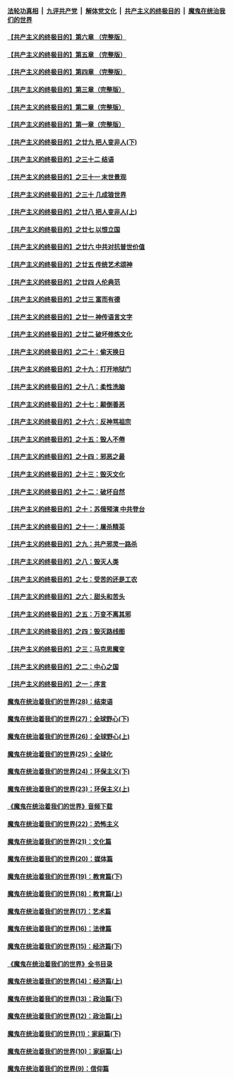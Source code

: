 

####  [法轮功真相](../../../../basic/blob/master/README.md?t=05160101) &nbsp;|&nbsp; [九评共产党](../../../../9ping.md/blob/master/README.md?t=05160101) &nbsp;|&nbsp; [解体党文化](../../../../jtdwh.md/blob/master/README.md?t=05160101)  &nbsp;|&nbsp; [共产主义的终极目的](../../../../gczydzjmd.md/blob/master/README.md?t=05160101) &nbsp;|&nbsp; [魔鬼在统治我们的世界](../../../../mgztzwmdsj.md/blob/master/README.md?t=05160101) 

#### [【共产主义的终极目的】第六章 （完整版）](../pages/nsc422/n11428913.md?t=05160101) 

#### [【共产主义的终极目的】第五章 （完整版）](../pages/nsc422/n11428912.md?t=05160101) 

#### [【共产主义的终极目的】第四章 （完整版）](../pages/nsc422/n11428907.md?t=05160101) 

#### [【共产主义的终极目的】第三章（完整版）](../pages/nsc422/n11428848.md?t=05160101) 

#### [【共产主义的终极目的】第二章（完整版）](../pages/nsc422/n11428831.md?t=05160101) 

#### [【共产主义的终极目的】第一章（完整版）](../pages/nsc422/n11417651.md?t=05160101) 

#### [【共产主义的终极目的】之廿九 把人变非人(下)](../pages/nsc422/n11344140.md?t=05160101) 

#### [【共产主义的终极目的】之三十二 结语](../pages/nsc422/n11360535.md?t=05160101) 

#### [【共产主义的终极目的】之三十一 末世景观](../pages/nsc422/n11351129.md?t=05160101) 

#### [【共产主义的终极目的】之三十 几成狼世界](../pages/nsc422/n11348280.md?t=05160101) 

#### [【共产主义的终极目的】之廿八 把人变非人(上)](../pages/nsc422/n11340492.md?t=05160101) 

#### [【共产主义的终极目的】之廿七 以恨立国](../pages/nsc422/n11336944.md?t=05160101) 

#### [【共产主义的终极目的】之廿六 中共对抗普世价值](../pages/nsc422/n11324785.md?t=05160101) 

#### [【共产主义的终极目的】之廿五 传统艺术颂神](../pages/nsc422/n11296396.md?t=05160101) 

#### [【共产主义的终极目的】之廿四 人伦典范](../pages/nsc422/n11296397.md?t=05160101) 

#### [【共产主义的终极目的】之廿三 富而有德](../pages/nsc422/n11283598.md?t=05160101) 

#### [【共产主义的终极目的】之廿一 神传语言文字](../pages/nsc422/n11263265.md?t=05160101) 

#### [【共产主义的终极目的】之廿二 破坏修炼文化](../pages/nsc422/n11245728.md?t=05160101) 

#### [【共产主义的终极目的】之二十：偷天换日](../pages/nsc422/n11238846.md?t=05160101) 

#### [【共产主义的终极目的】之十九：打开地狱门](../pages/nsc422/n11206376.md?t=05160101) 

#### [【共产主义的终极目的】之十八：柔性洗脑](../pages/nsc422/n11199994.md?t=05160101) 

#### [【共产主义的终极目的】之十七：颠倒善恶](../pages/nsc422/n11179782.md?t=05160101) 

#### [【共产主义的终极目的】之十六：反神骂祖宗](../pages/nsc422/n11166798.md?t=05160101) 

#### [【共产主义的终极目的】之十五：毁人不倦](../pages/nsc422/n11166792.md?t=05160101) 

#### [【共产主义的终极目的】之十四：邪恶之最](../pages/nsc422/n11150249.md?t=05160101) 

#### [【共产主义的终极目的】之十三：毁灭文化](../pages/nsc422/n11135227.md?t=05160101) 

#### [【共产主义的终极目的】之十二：破坏自然](../pages/nsc422/n11135214.md?t=05160101) 

#### [【共产主义的终极目的】之十：苏俄预演 中共登台](../pages/nsc422/n11118424.md?t=05160101) 

#### [【共产主义的终极目的】之十一：屠杀精英](../pages/nsc422/n11118442.md?t=05160101) 

#### [【共产主义的终极目的】之九：共产邪灵一路杀](../pages/nsc422/n11114139.md?t=05160101) 

#### [【共产主义的终极目的】之八：毁灭人类](../pages/nsc422/n11108503.md?t=05160101) 

#### [【共产主义的终极目的】之七：受苦的还是工农](../pages/nsc422/n11101809.md?t=05160101) 

#### [【共产主义的终极目的】之六：甜头和苦头](../pages/nsc422/n11096971.md?t=05160101) 

#### [【共产主义的终极目的】之五：万变不离其邪](../pages/nsc422/n11091285.md?t=05160101) 

#### [【共产主义的终极目的】之四：毁灭路线图](../pages/nsc422/n11086284.md?t=05160101) 

#### [【共产主义的终极目的】之三：马克思魔变](../pages/nsc422/n11061941.md?t=05160101) 

#### [【共产主义的终极目的】之二：中心之国](../pages/nsc422/n11047728.md?t=05160101) 

#### [【共产主义的终极目的】之一：序言](../pages/nsc422/n11086077.md?t=05160101) 

#### [魔鬼在统治着我们的世界(28)：结束语](../pages/nsc422/n10936246.md?t=05160101) 

#### [魔鬼在统治着我们的世界(27)：全球野心(下)](../pages/nsc422/n10928319.md?t=05160101) 

#### [魔鬼在统治着我们的世界(26)：全球野心(上)](../pages/nsc422/n10900318.md?t=05160101) 

#### [魔鬼在统治着我们的世界(25)：全球化](../pages/nsc422/n10788205.md?t=05160101) 

#### [魔鬼在统治着我们的世界(24)：环保主义(下)](../pages/nsc422/n10695307.md?t=05160101) 

#### [魔鬼在统治着我们的世界(23)：环保主义(上)](../pages/nsc422/n10688613.md?t=05160101) 

#### [《魔鬼在统治着我们的世界》音频下载](../pages/nsc422/n10635553.md?t=05160101) 

#### [魔鬼在统治着我们的世界(22)：恐怖主义](../pages/nsc422/n10614727.md?t=05160101) 

#### [魔鬼在统治着我们的世界(21)：文化篇](../pages/nsc422/n10597706.md?t=05160101) 

#### [魔鬼在统治着我们的世界(20)：媒体篇](../pages/nsc422/n10586579.md?t=05160101) 

#### [魔鬼在统治着我们的世界(19)：教育篇(下)](../pages/nsc422/n10564808.md?t=05160101) 

#### [魔鬼在统治着我们的世界(18)：教育篇(上)](../pages/nsc422/n10526970.md?t=05160101) 

#### [魔鬼在统治着我们的世界(17)：艺术篇](../pages/nsc422/n10499093.md?t=05160101) 

#### [魔鬼在统治着我们的世界(16)：法律篇](../pages/nsc422/n10485969.md?t=05160101) 

#### [魔鬼在统治着我们的世界(15)：经济篇(下)](../pages/nsc422/n10469975.md?t=05160101) 

#### [《魔鬼在统治着我们的世界》全书目录](../pages/nsc422/n10464261.md?t=05160101) 

#### [魔鬼在统治着我们的世界(14)：经济篇(上)](../pages/nsc422/n10457370.md?t=05160101) 

#### [魔鬼在统治着我们的世界(13)：政治篇(下)](../pages/nsc422/n10448270.md?t=05160101) 

#### [魔鬼在统治着我们的世界(12)：政治篇(上)](../pages/nsc422/n10444576.md?t=05160101) 

#### [魔鬼在统治着我们的世界(11)：家庭篇(下)](../pages/nsc422/n10440961.md?t=05160101) 

#### [魔鬼在统治着我们的世界(10)：家庭篇(上)](../pages/nsc422/n10435448.md?t=05160101) 

#### [魔鬼在统治着我们的世界(9)：信仰篇](../pages/nsc422/n10432159.md?t=05160101) 

